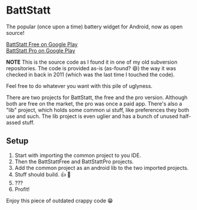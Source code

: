 # BattStatt

The popular (once upon a time) battery widget for Android, now as open source!

[BattStatt Free on Google Play](https://play.google.com/store/apps/details?id=net.bajawa.battery)  
[BattStatt Pro on Google Play](https://play.google.com/store/apps/details?id=net.bajawa.batterypro)

**NOTE**
This is the source code as I found it in one of my old subversion repositories. The code is provided as-is (as-found? :smile:) the way it was checked in back in 2011 (which was the last time I touched the code).

Feel free to do whatever you want with this pile of uglyness.

There are two projects for BattStatt, the free and the pro version. Although both are free on the market, the pro was once a paid app.
There's also a "lib" project, which holds some common ui stuff, like preferences they both use and such. The lib project is even uglier and has a bunch of unused half-assed stuff.

## Setup

1. Start with importing the common project to you IDE.
2. Then the BattStattFree and BattStattPro projects.
3. Add the common project as an android lib to the two imported projects.
4. Stuff should build. :thumbsup: :dancers:
5. ???
6. Profit!

Enjoy this piece of outdated crappy code :grin:
